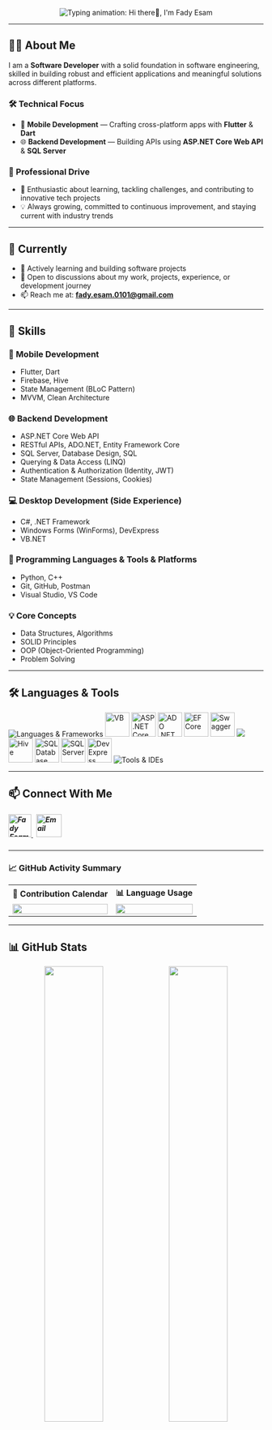 <p align="center">
  <img
    src="https://readme-typing-svg.herokuapp.com?font=Fira+Code&weight=600&size=40&pause=1000&color=2F80ED&width=800&height=80&lines=Hi+there%F0%9F%91%8B,+I'm+Fady+Esam"
    alt="Typing animation: Hi there👋, I'm Fady Esam"
  />
</p>

---



## 👨‍💻 About Me

I am a **Software Developer** with a solid foundation in software engineering, skilled in building robust and efficient applications and meaningful solutions across different platforms.

### 🛠️ Technical Focus

- 📱 **Mobile Development** — Crafting cross-platform apps with **Flutter** & **Dart**
- 🌐 **Backend Development** — Building APIs using **ASP.NET Core Web API** & **SQL Server**

### 🚀 Professional Drive

- 🎯 Enthusiastic about learning, tackling challenges, and contributing to innovative tech projects  
- 💡 Always growing, committed to continuous improvement, and staying current with industry trends

---

## 📌 Currently

- 🌱 Actively learning and building software projects
- 💬 Open to discussions about my work, projects, experience, or development journey 
- 📫 Reach me at: **fady.esam.0101@gmail.com**

---

## 🧠 Skills

### 📱 Mobile Development
- Flutter, Dart  
- Firebase, Hive  
- State Management (BLoC Pattern)  
- MVVM, Clean Architecture

### 🌐 Backend Development
- ASP.NET Core Web API  
- RESTful APIs, ADO.NET, Entity Framework Core
- SQL Server, Database Design, SQL
- Querying & Data Access (LINQ)  
- Authentication & Authorization (Identity, JWT)  
- State Management (Sessions, Cookies)

### 💻 Desktop Development (Side Experience)
- C#, .NET Framework  
- Windows Forms (WinForms), DevExpress  
- VB.NET

### 🧰 Programming Languages & Tools & Platforms
- Python, C++  
- Git, GitHub, Postman  
- Visual Studio, VS Code

### 💡 Core Concepts
- Data Structures, Algorithms
- SOLID Principles 
- OOP (Object-Oriented Programming)  
- Problem Solving


---

## 🛠️ Languages & Tools

<p align="left">

  <!-- 🧩 Frameworks & Languages -->
  <img src="https://skillicons.dev/icons?i=flutter,dart,cs,cpp,py,dotnet" alt="Languages & Frameworks" />
  <img src="https://github.com/user-attachments/assets/9a473be8-34be-434d-8749-e150524671cb" alt="VB" width="48" height="48"/>
  
  <!-- 🔙 Backend & API -->
  
  <img src="https://github.com/user-attachments/assets/fa32ecd8-f181-4041-8783-c52c2a1a2394" alt="ASP .NET Core" width="48" height="48"/>
  <img src="https://github.com/user-attachments/assets/3136feed-3e70-4e7c-8ea6-83fe0503adc1" alt="ADO .NET" width="48" height="48"/>
  <img src="https://github.com/user-attachments/assets/cca47f88-a1fa-4aeb-b70b-b309e3b19f16" alt="EF Core" width="48" height="48"/>
  <img src="https://github.com/user-attachments/assets/bed1f933-9788-4ac4-b233-a9986092db48" alt="Swagger" width="48" height="48"/>
  <img src="https://skillicons.dev/icons?i=postman,firebase" />

  <!-- 🗃️ Database & Local Storage -->
  <img src="https://encrypted-tbn0.gstatic.com/images?q=tbn:ANd9GcTMPq4YNrCDzxfBUu7I4wlkncj7XnUgF8rl1A&s" alt="Hive" width="48" height="48"/>
  <img src="https://github.com/user-attachments/assets/7c52a0af-9e04-4cb9-8a08-e492f9ea1ff1" alt="SQL Database" width="48" height="48"/>
  <img src="https://github.com/user-attachments/assets/92a8f8f5-b9cc-4ca4-88d8-b8ae33106ddb" alt="SQL Server" width="48" height="48"/>

  <!-- 🧰 Tools & IDEs -->
  <img src="https://github.com/user-attachments/assets/d6bdabcb-a550-4b7b-b963-cc9d27b2a656" alt="DevExpress" width="48" height="48"/>
  <img src="https://skillicons.dev/icons?i=vscode,visualstudio,git,github" alt="Tools & IDEs" />

</p>


---

## 📫 Connect With Me
<h5 align="left"> 
<a href="https://www.linkedin.com/in/fady-esam/" target="_blank"> 
  <img src="https://raw.githubusercontent.com/rahuldkjain/github-profile-readme-generator/master/src/images/icons/Social/linked-in-alt.svg" alt="Fady Esam" height="45" width="45" /> 
  </a> 
   &nbsp;
  <a href="mailto:fady.esam.0101@gmail.com" target="_blank"> 
    <img src="https://cdn-icons-png.flaticon.com/512/732/732200.png" alt="Email" height="45" width="50" /> 
</a> 
</h5>

---

### 📈 GitHub Activity Summary

<table>
  <tr>
    <th align="center">🧩 Contribution Calendar</th>
    <th align="center">📊 Language Usage</th>
  </tr>
  <tr>
    <td align="center">
      <img src="https://github-profile-summary-cards.vercel.app/api/cards/profile-details?username=Fady-Esam&theme=tokyonight" width="100%"/>
    </td>
    <td align="center">
      <img src="https://github-profile-summary-cards.vercel.app/api/cards/most-commit-language?username=Fady-Esam&theme=tokyonight" width="100%"/>
    </td>
  </tr>
</table>

---

## 📊 GitHub Stats

<p align="center">
  <img src="https://github-readme-stats.vercel.app/api?username=Fady-Esam&show_icons=true&theme=tokyonight&hide_border=true&border_radius=10" width="48%" />
  <img src="https://github-readme-streak-stats-eight.vercel.app?user=Fady-Esam&theme=tokyonight&hide_border=true&border_radius=10" width="48%" />
</p>
